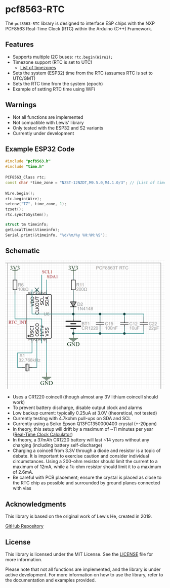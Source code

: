 # pcf8563-RTC

The `pcf8563-RTC` library is designed to interface ESP chips with the NXP PCF8563 Real-Time Clock (RTC) within the Arduino (C++) Framework.

## Features

- Supports multiple I2C buses: `rtc.begin(Wire1);`
- Timezone support (RTC is set to UTC)
  - [List of timezones](https://github.com/nayarsystems/posix_tz_db/blob/master/zones.csv)
- Sets the system (ESP32) time from the RTC (assumes RTC is set to UTC/GMT)
- Sets the RTC time from the system (epoch)
- Example of setting RTC time using WiFi

## Warnings

- Not all functions are implemented
- Not compatible with Lewis' library
- Only tested with the ESP32 and S2 variants
- Currently under development

## Example ESP32 Code

```cpp
#include "pcf8563.h"
#include "time.h"

PCF8563_Class rtc;
const char *time_zone = "NZST-12NZDT,M9.5.0,M4.1.0/3"; // [List of timezones](https://github.com/nayarsystems/posix_tz_db/blob/master/zones.csv)

Wire.begin();
rtc.begin(Wire);
setenv("TZ", time_zone, 1);
tzset();
rtc.syncToSystem();
```

```cpp
struct tm timeinfo;
getLocalTime(&timeinfo);
Serial.print(&timeinfo, "%d/%m/%y %H:%M:%S");
```

## Schematic

![Schematic](/images/schematic.png)

- Uses a CR1220 coincell (though almost any 3V lithium coincell should work)
- To prevent battery discharge, disable output clock and alarms
- Low backup current: typically 0.25uA at 3.0V (theoretical, not tested)
- Currently testing with 4.7kohm pull-ups on SDA and SCL
- Currently using a Seiko Epson Q13FC1350000400 crystal (+-20ppm)
- In theory, this setup will drift by a maximum of ~11 minutes per year ([Real-Time Clock Calculator](https://www.analog.com/en/design-center/interactive-design-tools/real-time-clock-calculator.html))
- In theory, a 37mAh CR1220 battery will last ~14 years without any charging (including battery self-discharge)
- Charging a coincell from 3.3V through a diode and resistor is a topic of debate. It is important to exercise caution and consider individual circumstances. Using a 200-ohm resistor should limit the current to a maximum of 12mA, while a 1k-ohm resistor should limit it to a maximum of 2.6mA.
- Be careful with PCB placement; ensure the crystal is placed as close to the RTC chip as possible and surrounded by ground planes connected with vias

## Acknowledgments

This library is based on the original work of Lewis He, created in 2019.

[GitHub Repository](https://github.com/lewisxhe/PCF8563_Library)

## License

This library is licensed under the MIT License. See the [LICENSE](LICENSE) file for more information.

Please note that not all functions are implemented, and the library is under active development. For more information on how to use the library, refer to the documentation and examples provided.